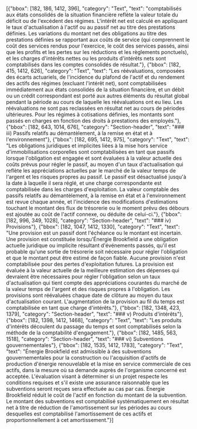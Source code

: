 [{"bbox": [182, 186, 1412, 396], "category": "Text", "text": "comptabilisés aux états consolidés de la situation financière reflète la valeur totale du déficit ou de l'excédent des régimes. L'intérêt net est calculé en appliquant le taux d'actualisation à l'actif ou au passif net au titre des prestations définies. Les variations du montant net des obligations au titre des prestations définies se rapportant aux coûts de service (qui comprennent le coût des services rendus pour l'exercice, le coût des services passés, ainsi que les profits et les pertes sur les réductions et les règlements ponctuels), et les charges d'intérêts nettes ou les produits d'intérêts nets sont comptabilisés dans les comptes consolidés de résultat."}, {"bbox": [182, 415, 1412, 626], "category": "Text", "text": "Les réévaluations, composées des écarts actuariels, de l'incidence du plafond de l'actif et du rendement des actifs des régimes (excluant l'intérêt net), sont comptabilisées immédiatement aux états consolidés de la situation financière, et un débit ou un crédit correspondant est porté aux autres éléments du résultat global pendant la période au cours de laquelle les réévaluations ont eu lieu. Les réévaluations ne sont pas reclassées en résultat net au cours de périodes ultérieures. Pour les régimes à cotisations définies, les montants sont passés en charges en fonction des droits à prestations des employés."}, {"bbox": [182, 643, 1014, 676], "category": "Section-header", "text": "### iii) Passifs relatifs au démantèlement, à la remise en état et à l'environnement"}, {"bbox": [182, 695, 1412, 975], "category": "Text", "text": "Les obligations juridiques et implicites liées à la mise hors service d'immobilisations corporelles sont comptabilisées en tant que passifs lorsque l'obligation est engagée et sont évaluées à la valeur actuelle des coûts prévus pour régler le passif, au moyen d'un taux d'actualisation qui reflète les appréciations actuelles par le marché de la valeur temps de l'argent et les risques propres au passif. Le passif est désactualisé jusqu'à la date à laquelle il sera réglé, et une charge correspondante est comptabilisée dans les charges d'exploitation. La valeur comptable des passifs relatifs au démantèlement, à la remise en état et à l'environnement est revue chaque année, et l'incidence des modifications d'estimations touchant le montant des flux de trésorerie ou le moment prévu des débours est ajoutée au coût de l'actif connexe, ou déduite de celui-ci."}, {"bbox": [182, 996, 349, 1028], "category": "Section-header", "text": "### iv) Provisions"}, {"bbox": [182, 1047, 1412, 1330], "category": "Text", "text": "Une provision est un passif dont l'échéance ou le montant est incertain. Une provision est constituée lorsqu'Énergie Brookfield a une obligation actuelle juridique ou implicite résultant d'événements passés, qu'il est probable qu'une sortie de trésorerie soit nécessaire pour régler l'obligation et que le montant peut être estimé de façon fiable. Aucune provision n'est comptabilisée pour des pertes d'exploitation futures. La provision est évaluée à la valeur actuelle de la meilleure estimation des dépenses qui devraient être nécessaires pour régler l'obligation selon un taux d'actualisation qui tient compte des appréciations courantes du marché de la valeur temps de l'argent et des risques propres à l'obligation. Les provisions sont réévaluées chaque date de clôture au moyen du taux d'actualisation courant. L'augmentation de la provision au fil du temps est comptabilisée en tant que charge d'intérêts."}, {"bbox": [182, 1348, 423, 1379], "category": "Section-header", "text": "### v) Produits d'intérêts"}, {"bbox": [182, 1398, 1412, 1468], "category": "Text", "text": "Les produits d'intérêts découlent du passage du temps et sont comptabilisés selon la méthode de la comptabilité d'engagement."}, {"bbox": [182, 1485, 563, 1518], "category": "Section-header", "text": "### vi) Subventions gouvernementales"}, {"bbox": [182, 1535, 1412, 1783], "category": "Text", "text": "Énergie Brookfield est admissible à des subventions gouvernementales pour la construction ou l'acquisition d'actifs de production d'énergie renouvelable et la mise en service commerciale de ces actifs, dans la mesure où sa demande auprès de l'organisme concerné est acceptée. L'évaluation visant à déterminer si un projet respecte les conditions requises et s'il existe une assurance raisonnable que les subventions seront reçues sera effectuée au cas par cas. Énergie Brookfield réduit le coût de l'actif en fonction du montant de la subvention. Le montant des subventions est comptabilisé systématiquement en résultat net à titre de réduction de l'amortissement sur les périodes au cours desquelles est comptabilisé l'amortissement de ces actifs et proportionnellement à cet amortissement."}]